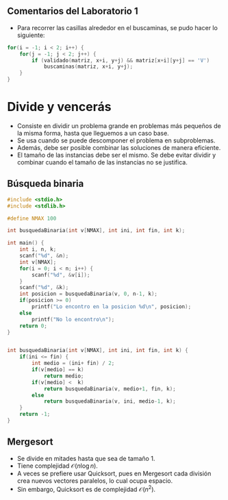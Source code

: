 Comentarios del Laboratorio 1
-----------------------------

-   Para recorrer las casillas alrededor en el buscaminas, se pudo hacer lo siguiente:

``` c
for(i = -1; i < 2; i++) {
    for(j = -1; j < 2; j++) {
        if (validado(matriz, x+i, y+j) && matriz[x+i][y+j] == 'V')
            buscaminas(matriz, x+i, y+j);
    }
}
```

Divide y vencerás
=================

-   Consiste en dividir un problema grande en problemas más pequeños de la misma forma, hasta que lleguemos a un caso base.
-   Se usa cuando se puede descomponer el problema en subproblemas.
-   Además, debe ser posible combinar las soluciones de manera eficiente.
-   El tamaño de las instancias debe ser el mismo. Se debe evitar dividir y combinar cuando el tamaño de las instancias no se justifica.

Búsqueda binaria
----------------

``` c
#include <stdio.h>
#include <stdlib.h>

#define NMAX 100

int busquedaBinaria(int v[NMAX], int ini, int fin, int k);

int main() {
    int i, n, k;
    scanf("%d", &n);
    int v[NMAX];
    for(i = 0; i < n; i++) {
        scanf("%d", &v[i]);
    }
    scanf("%d", &k);
    int posicion = busquedaBinaria(v, 0, n-1, k);
    if(posicion >= 0)
        printf("Lo encontro en la posicion %d\n", posicion);
    else
        printf("No lo encontro\n");
    return 0;
}


int busquedaBinaria(int v[NMAX], int ini, int fin, int k) {
    if(ini <= fin) {
        int medio = (ini+ fin) / 2;
        if(v[medio] == k)
            return medio;
        if(v[medio] <  k) 
            return busquedaBinaria(v, medio+1, fin, k);
        else
            return busquedaBinaria(v, ini, medio-1, k);
    }
    return -1;
}
```

Mergesort
---------

-   Se divide en mitades hasta que sea de tamaño 1.
-   Tiene complejidad 𝒪(*n*log *n*).
-   A veces se prefiere usar Quicksort, pues en Mergesort cada división crea nuevos vectores paralelos, lo cual ocupa espacio.
-   Sin embargo, Quicksort es de complejidad 𝒪(*n*<sup>2</sup>).

